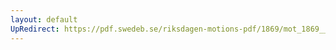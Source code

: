 ```yaml
---
layout: default
UpRedirect: https://pdf.swedeb.se/riksdagen-motions-pdf/1869/mot_1869__fk__00005.pdf
---
```

